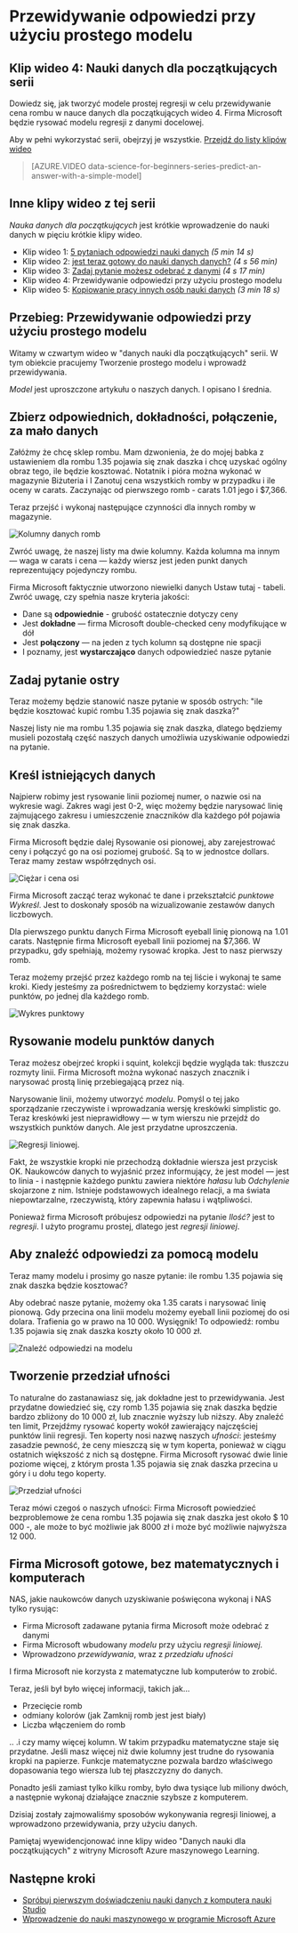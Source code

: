 <properties
   pageTitle="Przewidywanie odpowiedzi przy użyciu prostego modelu - model regresji | Microsoft Azure"
   description="Jak utworzyć model regresja prosta przewidywanie cena w nauce danych dla początkujących wideo 4. Zawiera regresji liniowej danymi docelowej."                                  
   keywords="Tworzenie modelu, prostego modelu, przewidywania cena, model prostej regresji"
   services="machine-learning"
   documentationCenter="na"
   authors="cjgronlund"
   manager="jhubbard"
   editor="cjgronlund"/>

<tags
   ms.service="machine-learning"
   ms.devlang="na"
   ms.topic="article"
   ms.tgt_pltfrm="na"
   ms.workload="na"
   ms.date="10/20/2016"
   ms.author="cgronlun;garye"/>

# <a name="predict-an-answer-with-a-simple-model"></a>Przewidywanie odpowiedzi przy użyciu prostego modelu

## <a name="video-4-data-science-for-beginners-series"></a>Klip wideo 4: Nauki danych dla początkujących serii

Dowiedz się, jak tworzyć modele prostej regresji w celu przewidywanie cena rombu w nauce danych dla początkujących wideo 4. Firma Microsoft będzie rysować modelu regresji z danymi docelowej.

Aby w pełni wykorzystać serii, obejrzyj je wszystkie. [Przejdź do listy klipów wideo](#other-videos-in-this-series)

> [AZURE.VIDEO data-science-for-beginners-series-predict-an-answer-with-a-simple-model]

## <a name="other-videos-in-this-series"></a>Inne klipy wideo z tej serii

*Nauka danych dla początkujących* jest krótkie wprowadzenie do nauki danych w pięciu krótkie klipy wideo.

  * Klip wideo 1: [5 pytaniach odpowiedzi nauki danych](machine-learning-data-science-for-beginners-the-5-questions-data-science-answers.md) *(5 min 14 s)*
  * Klip wideo 2: [jest teraz gotowy do nauki danych danych?](machine-learning-data-science-for-beginners-is-your-data-ready-for-data-science.md) *(4 s 56 min)*
  * Klip wideo 3: [Zadaj pytanie możesz odebrać z danymi](machine-learning-data-science-for-beginners-ask-a-question-you-can-answer-with-data.md) *(4 s 17 min)*
  * Klip wideo 4: Przewidywanie odpowiedzi przy użyciu prostego modelu
  * Klip wideo 5: [Kopiowanie pracy innych osób nauki danych](machine-learning-data-science-for-beginners-copy-other-peoples-work-to-do-data-science.md) *(3 min 18 s)*

## <a name="transcript-predict-an-answer-with-a-simple-model"></a>Przebieg: Przewidywanie odpowiedzi przy użyciu prostego modelu

Witamy w czwartym wideo w "danych nauki dla początkujących" serii. W tym obiekcie pracujemy Tworzenie prostego modelu i wprowadź przewidywania.

*Model* jest uproszczone artykułu o naszych danych. I opisano I średnia.

## <a name="collect-relevant-accurate-connected-enough-data"></a>Zbierz odpowiednich, dokładności, połączenie, za mało danych

Załóżmy że chcę sklep rombu. Mam dzwonienia, że do mojej babka z ustawieniem dla rombu 1.35 pojawia się znak daszka i chcę uzyskać ogólny obraz tego, ile będzie kosztować. Notatnik i pióra można wykonać w magazynie Biżuteria i I Zanotuj cena wszystkich romby w przypadku i ile oceny w carats. Zaczynając od pierwszego romb - carats 1.01 jego i $7,366.

Teraz przejść i wykonaj następujące czynności dla innych romby w magazynie.

![Kolumny danych romb](./media/machine-learning-data-science-for-beginners-predict-an-answer-with-a-simple-model/diamond-data.png)

Zwróć uwagę, że naszej listy ma dwie kolumny. Każda kolumna ma innym — waga w carats i cena — każdy wiersz jest jeden punkt danych reprezentujący pojedynczy rombu.

Firma Microsoft faktycznie utworzono niewielki danych Ustaw tutaj - tabeli. Zwróć uwagę, czy spełnia nasze kryteria jakości:

* Dane są **odpowiednie** - grubość ostatecznie dotyczy ceny
* Jest **dokładne** — firma Microsoft double-checked ceny modyfikujące w dół
* Jest **połączony** — na jeden z tych kolumn są dostępne nie spacji
* I poznamy, jest **wystarczająco** danych odpowiedzieć nasze pytanie

## <a name="ask-a-sharp-question"></a>Zadaj pytanie ostry

Teraz możemy będzie stanowić nasze pytanie w sposób ostrych: "ile będzie kosztować kupić rombu 1.35 pojawia się znak daszka?"

Naszej listy nie ma rombu 1.35 pojawia się znak daszka, dlatego będziemy musieli pozostałą część naszych danych umożliwia uzyskiwanie odpowiedzi na pytanie.

## <a name="plot-the-existing-data"></a>Kreśl istniejących danych

Najpierw robimy jest rysowanie linii poziomej numer, o nazwie osi na wykresie wagi. Zakres wagi jest 0-2, więc możemy będzie narysować linię zajmującego zakresu i umieszczenie znaczników dla każdego pół pojawia się znak daszka.

Firma Microsoft będzie dalej Rysowanie osi pionowej, aby zarejestrować ceny i połączyć go na osi poziomej grubość. Są to w jednostce dollars. Teraz mamy zestaw współrzędnych osi.

![Ciężar i cena osi](./media/machine-learning-data-science-for-beginners-predict-an-answer-with-a-simple-model/weight-and-price-axes.png)

Firma Microsoft zacząć teraz wykonać te dane i przekształcić *punktowe Wykreśl*. Jest to doskonały sposób na wizualizowanie zestawów danych liczbowych.

Dla pierwszego punktu danych Firma Microsoft eyeball linię pionową na 1.01 carats. Następnie firma Microsoft eyeball linii poziomej na $7,366. W przypadku, gdy spełniają, możemy rysować kropka. Jest to nasz pierwszy romb.

Teraz możemy przejść przez każdego romb na tej liście i wykonaj te same kroki. Kiedy jesteśmy za pośrednictwem to będziemy korzystać: wiele punktów, po jednej dla każdego romb.

![Wykres punktowy](./media/machine-learning-data-science-for-beginners-predict-an-answer-with-a-simple-model/scatter-plot.png)

## <a name="draw-the-model-through-the-data-points"></a>Rysowanie modelu punktów danych

Teraz możesz obejrzeć kropki i squint, kolekcji będzie wygląda tak: tłuszczu rozmyty linii. Firma Microsoft można wykonać naszych znacznik i narysować prostą linię przebiegającą przez nią.

Narysowanie linii, możemy utworzyć *modelu*. Pomyśl o tej jako sporządzanie rzeczywiste i wprowadzania wersję kreskówki simplistic go. Teraz kreskówki jest nieprawidłowy — w tym wierszu nie przejdź do wszystkich punktów danych. Ale jest przydatne uproszczenia.

![Regresji liniowej.](./media/machine-learning-data-science-for-beginners-predict-an-answer-with-a-simple-model/linear-regression-line.png)

Fakt, że wszystkie kropki nie przechodzą dokładnie wiersza jest przycisk OK. Naukowców danych to wyjaśnić przez informujący, że jest model — jest to linia - i następnie każdego punktu zawiera niektóre *hałasu* lub *Odchylenie* skojarzone z nim. Istnieje podstawowych idealnego relacji, a ma świata niepowtarzalne, rzeczywistą, który zapewnia hałasu i wątpliwości.

Ponieważ firma Microsoft próbujesz odpowiedzi na pytanie *Ilość?* jest to *regresji*. I użyto programu prostej, dlatego jest *regresji liniowej*.

## <a name="use-the-model-to-find-the-answer"></a>Aby znaleźć odpowiedzi za pomocą modelu

Teraz mamy modelu i prosimy go nasze pytanie: ile rombu 1.35 pojawia się znak daszka będzie kosztować?

Aby odebrać nasze pytanie, możemy oka 1.35 carats i narysować linię pionową. Gdy przecina ona linii modelu możemy eyeball linii poziomej do osi dolara. Trafienia go w prawo na 10 000. Wysięgnik! To odpowiedź: rombu 1.35 pojawia się znak daszka koszty około 10 000 zł.

![Znaleźć odpowiedzi na modelu](./media/machine-learning-data-science-for-beginners-predict-an-answer-with-a-simple-model/find-the-answer.png)

## <a name="create-a-confidence-interval"></a>Tworzenie przedział ufności

To naturalne do zastanawiasz się, jak dokładne jest to przewidywania. Jest przydatne dowiedzieć się, czy romb 1.35 pojawia się znak daszka będzie bardzo zbliżony do 10 000 zł, lub znacznie wyższy lub niższy. Aby znaleźć ten limit, Przejdźmy rysować koperty wokół zawierający najczęściej punktów linii regresji. Ten koperty nosi nazwę naszych *ufności*: jesteśmy zasadzie pewność, że ceny mieszczą się w tym koperta, ponieważ w ciągu ostatnich większość z nich są dostępne. Firma Microsoft rysować dwie linie poziome więcej, z którym prosta 1.35 pojawia się znak daszka przecina u góry i u dołu tego koperty.

![Przedział ufności](./media/machine-learning-data-science-for-beginners-predict-an-answer-with-a-simple-model/confidence-interval.png)

Teraz mówi czegoś o naszych ufności: Firma Microsoft powiedzieć bezproblemowe że cena rombu 1.35 pojawia się znak daszka jest około $ 10 000 -, ale może to być możliwie jak 8000 zł i może być możliwie najwyższa 12 000.

## <a name="were-done-with-no-math-or-computers"></a>Firma Microsoft gotowe, bez matematycznych i komputerach

NAS, jakie naukowców danych uzyskiwanie poświęcona wykonaj i NAS tylko rysując:

* Firma Microsoft zadawane pytania firma Microsoft może odebrać z danymi
* Firma Microsoft wbudowany *modelu* przy użyciu *regresji liniowej.*
* Wprowadzono *przewidywania*, wraz z *przedziału ufności*

I firma Microsoft nie korzysta z matematyczne lub komputerów to zrobić.

Teraz, jeśli był było więcej informacji, takich jak...

* Przecięcie romb
* odmiany kolorów (jak Zamknij romb jest jest biały)
* Liczba włączeniem do romb

.. .i czy mamy więcej kolumn. W takim przypadku matematyczne staje się przydatne. Jeśli masz więcej niż dwie kolumny jest trudne do rysowania kropki na papierze. Funkcje matematyczne pozwala bardzo właściwego dopasowania tego wiersza lub tej płaszczyzny do danych.

Ponadto jeśli zamiast tylko kilku romby, było dwa tysiące lub miliony dwóch, a następnie wykonaj działające znacznie szybsze z komputerem.

Dzisiaj zostały zajmowaliśmy sposobów wykonywania regresji liniowej, a wprowadzono przewidywania, przy użyciu danych.

Pamiętaj wyewidencjonować inne klipy wideo "Danych nauki dla początkujących" z witryny Microsoft Azure maszynowego Learning.



## <a name="next-steps"></a>Następne kroki

  * [Spróbuj pierwszym doświadczeniu nauki danych z komputera nauki Studio](machine-learning-create-experiment.md)
  * [Wprowadzenie do nauki maszynowego w programie Microsoft Azure](machine-learning-what-is-machine-learning.md)

